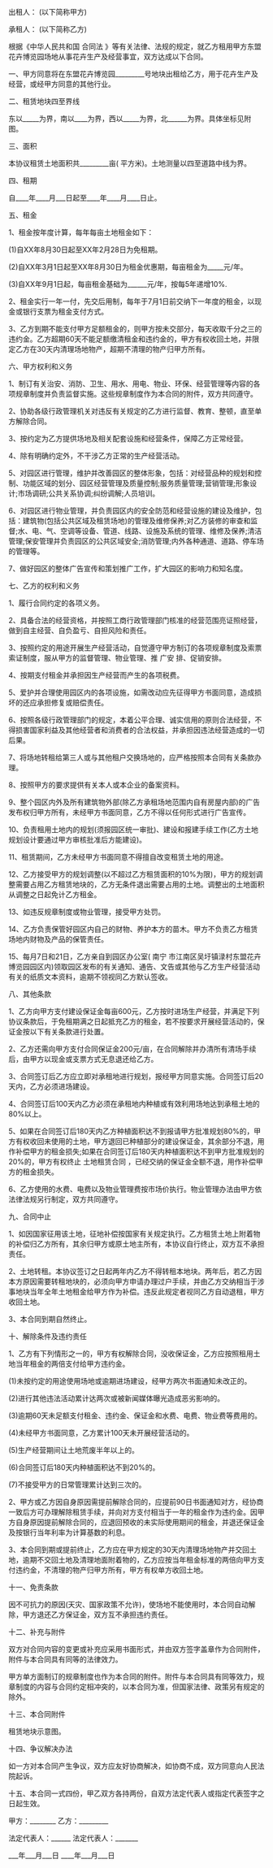 
 


出租人： (以下简称甲方)


承租人： (以下简称乙方)


根据《中华人民共和国
合同法
》等有关法律、法规的规定，就乙方租用甲方东盟花卉博览园场地从事花卉生产及经营事宜，双方达成以下合同。


一、甲方同意将在东盟花卉博览园_________号地块出租给乙方，用于花卉生产及经营，或经甲方同意的其他行业。


二、租赁地块四至界线


东以_____为界，南以____为界，西以_____为界，北______为界。具体坐标见附图。


三、面积


本协议租赁土地面积共_________亩( 平方米)。土地测量以四至道路中线为界。


四、租期


自____年____月___日起至____年____月____日止。


五、租金


1、租金按年度计算，每年每亩土地租金如下：


(1)自XX年8月30日起至XX年2月28日为免租期。


(2)自XX年3月1日起至XX年8月30日为租金优惠期，每亩租金为_____元/年。


(3)自XX年9月1日起，每亩租金基础为______元/年，按每5年递增10%.


2、租金实行一年一付，先交后用制，每年于7月1日前交纳下一年度的租金，以现金或银行支票为租金支付方式。


3、乙方到期不能支付甲方足额租金的，则甲方按未交部分，每天收取千分之三的违约金。乙方超期60天不能足额缴清租金和违约金的，甲方有权收回土地，并限定乙方在30天内清理场地物产，超期不清理的物产归甲方所有。


六、甲方权利和义务


1、制订有关治安、消防、卫生、用水、用电、物业、环保、经营管理等内容的各项规章制度并负责监督实施。这些规章制度作为本合同的附件，双方共同遵守。


2、协助各级行政管理机关对违反有关规定的乙方进行监督、教育、整顿，直至单方解除合同。


3、按约定为乙方提供场地及相关配套设施和经营条件，保障乙方正常经营。


4、除有明确约定外，不干涉乙方正常的生产经营活动。


5、对园区进行管理，维护并改善园区的整体形象，包括：对经营品种的规划和控制、功能区域的划分、园区经营管理及质量控制;服务质量管理;营销管理;形象设计;市场调研;公共关系协调;纠纷调解;人员培训。


6、对园区进行物业管理，并负责园区内的安全防范和经营设施的建设及维护，包括：建筑物(包括公共区域及租赁场地)的管理及维修保养;对乙方装修的审查和监督;水、电、气、空调等设备、管道、线路、设施及系统的管理、维修及保养;清洁管理;保安管理并负责园区的公共区域安全;消防管理;内外各种通道、道路、停车场的管理等。


7、做好园区的整体广告宣传和策划推广工作，扩大园区的影响力和知名度。


七、乙方的权利和义务


1、履行合同约定的各项义务。


2、具备合法的经营资格，并按照工商行政管理部门核准的经营范围亮证照经营，做到自主经营、自负盈亏、自担风险和责任。


3、按照约定的用途开展生产经营活动，自觉遵守甲方制订的各项规章制度及索票索证制度，服从甲方的监督管理、物业管理、推
广安
排、促销安排。


4、按期支付租金并承担因生产经营而产生的各项税费。


5、爱护并合理使用园区内的各项设施，如需改动应先征得甲方书面同意，造成损坏的还应承担修复或赔偿责任。


6、按照各级行政管理部门的规定，本着公平合理、诚实信用的原则合法经营，不得损害国家利益及其他经营者和消费者的合法权益，并承担因违法经营造成的一切后果。


7、将场地转租给第三人或与其他租户交换场地的，应严格按照本合同有关条款办理。


8、按照甲方的要求提供有关本人或本企业的备案资料。


9、整个园区内外及所有建筑物外部(除乙方承租场地范围内自有房屋内部)的广告发布权归甲方所有，未经甲方书面同意，乙方不得以任何形式进行广告宣传。


10、负责租用土地内的规划(须报园区统一审批)、建设和报建手续工作(乙方土地规划设计要通过甲方审核批准后方能建设)。


11、租赁期间，乙方未经甲方书面同意不得擅自改变租赁土地的用途。


12、乙方接受甲方的规划调整(以不超过乙方租赁面积的10%为限)，甲方的规划调整需要占用乙方租赁地块的，乙方无条件退出需要占用的土地。调整出的土地面积从调整之日起免计乙方租金。


13、如违反规章制度或物业管理，接受甲方处罚。


14、乙方负责保管好园区内自己的财物、养护本方的苗木。甲方不负责乙方租赁场地内财物及产品的保管责任。


15、每月7日和21日，乙方亲自到园区办公室(
南宁
市江南区吴圩镇渌村东盟花卉博览园园区内)领取园区发布的有关通知、通告、文告或其他与乙方生产经营活动有关的纸质文本资料，逾期不领视同乙方默认签收。


八、其他条款


1、乙方向甲方支付建设保证金每亩600元，乙方按时进场生产经营，并满足下列协议条款后，于免租期满之日起抵充乙方的租金，若不按要求开展经营活动的，保证金按以下有关条款进行处置。


2、乙方还需向甲方支付合同保证金200元/亩，在合同解除并办清所有清场手续后，由甲方以现金或支票方式无息退还给乙方。


3、合同签订后乙方应立即对承租地进行规划，报经甲方同意实施。合同签订后20天内，乙方必须进场建设。


4、合同签订后100天内乙方必须在承租地内种植或有效利用场地达到承租土地的80%以上。


5、如果在合同签订后180天内乙方种植面积达不到报请甲方批准规划80%的，甲方有权收回未使用的土地，甲方退回已种植部分的建设保证金，其余部分不退，用作补偿甲方的租金损失;如果在合同签订后180天内种植面积达不到甲方批准规划的20%的，甲方有权终止
土地租赁合同
，已经交纳的保证金全额不退，用作补偿甲方的租金损失。


6、乙方使用的水费、电费以及物业管理费按市场价执行。物业管理办法由甲方依法律法规另行制定，双方共同遵守。


九、合同中止


1、如因国家征用该土地，征地补偿按国家有关规定执行。乙方租赁土地上附着物的补偿归乙方所有，其余归甲方或原土地主所有，本协议自行终止，双方互不承担责任。


2、土地转租。本协议签订之日起两年内乙方不得转租本地块。两年后，若乙方因本方原因需要转租地块的，必须向甲方申请办理过户手续，并由乙方交纳相当于涉事地块当年全年土地租金给甲方作为补偿。违反此规定者视同乙方自动退租，甲方收回土地。


3、本合同到期自然终止。


十、解除条件及违约责任


1、乙方有下列情形之一的，甲方有权解除合同，没收保证金，乙方应按照租用土地当年租金的两倍支付给甲方违约金。


(1)未按约定的用途使用场地或逾期进场建设，经甲方两次书面通知未改正的。


(2)进行其他违法活动累计达两次或被新闻媒体曝光造成恶劣影响的。


(3)逾期60天未足额支付租金、违约金、保证金和水费、电费、物业费等费用的。


(4)未经甲方书面同意，乙方累计100天未开展经营活动的。


(5)生产经营期间让土地荒废半年以上的。


(6)合同签订后180天内种植面积达不到20%的。


(7)不接受甲方的日常管理累计达到三次的。


2、甲方或乙方因自身原因需提前解除合同的，应提前90日书面通知对方，经协商一致后方可办理解除租赁手续，并向对方支付相当于一年的租金作为违约金。因甲方自身原因提前解除合同的，应退回预收的未实际使用期间的租金，并退还保证金及按银行当年利率为计算基数的利息。


3、本合同到期或提前终止，乙方应在甲方规定的30天内清理场地物产并交回土地，逾期不交回土地及清理地面附着物的，乙方应按当年租金标准的两倍向甲方支付违约金，不清理的物产归甲方所有，甲方有权单方收回土地。


十一、免责条款


因不可抗力的原因(天灾、国家政策不允许)，使场地不能使用时，本合同自动解除，甲方退还乙方保证金，双方互不承担违约责任。


十二、补充与附件


双方对合同内容的变更或补充应采用书面形式，并由双方签字盖章作为合同附件，附件与本合同具有同等的法律效力。


甲方单方面制订的规章制度也作为本合同的附件。附件与本合同具有同等效力，规章制度的内容与合同约定相冲突的，以本合同为准，但国家法律、政策另有规定的除外。


十三、本合同附件


租赁地块示意图。


十四、争议解决办法


如一方对本合同产生争议，双方应友好协商解决，如协商不成，双方同意向人民法院起诉。


十五、本合同一式四份，甲乙双方各持两份，自双方法定代表人或指定代表签字之日起生效。


甲方：________ 乙方：_________


法定代表人：______ 法定代表人：_______


___年___月___日 ____年___月___日
 


 

 
 
 
 
 
  


  
 

  


  


  
 
 
 
 

